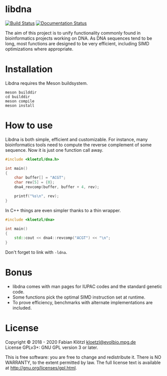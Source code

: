 # libdna

[![Build Status](https://travis-ci.org/kloetzl/libdna.svg?branch=master)](https://travis-ci.org/kloetzl/libdna)
[![Documentation Status](https://readthedocs.org/projects/libdna/badge/?version=latest)](https://libdna.readthedocs.io/en/latest/?badge=latest)

The aim of this project is to unify functionality commonly found in bioinformatics projects working on DNA. As DNA sequences tend to be long, most functions are designed to be very efficient, including SIMD optimizations where appropriate.

# Installation

Libdna requires the Meson buildsystem.

    meson builddir
    cd builddir
    meson compile
    meson install

# How to use

Libdna is both simple, efficient and customizable. For instance, many bioinformatics tools need to compute the reverse complement of some sequence. Now it is just one function call away.

```C
#include <kloetzl/dna.h>

int main()
{
	char buffer[] = "ACGT";
	char rev[5] = {0};
	dna4_revcomp(buffer, buffer + 4, rev);

	printf("%s\n", rev);
}
```

In C++ things are even simpler thanks to a thin wrapper.

```C++
#include <kloetzl/dna>

int main()
{
	std::cout << dna4::revcomp("ACGT") << "\n";
}
```

Don't forget to link with `-ldna`.

# Bonus

- libdna comes with man pages for IUPAC codes and the standard genetic code.
- Some functions pick the optimal SIMD instruction set at runtime.
- To prove efficiency, benchmarks with alternate implementations are included.

# License

Copyright © 2018 - 2020 Fabian Klötzl <kloetzl@evolbio.mpg.de>  
License GPLv3+: GNU GPL version 3 or later.

This is free software: you are free to change and redistribute it. There is NO WARRANTY, to the extent permitted by law. The full license text is available at http://gnu.org/licenses/gpl.html.
